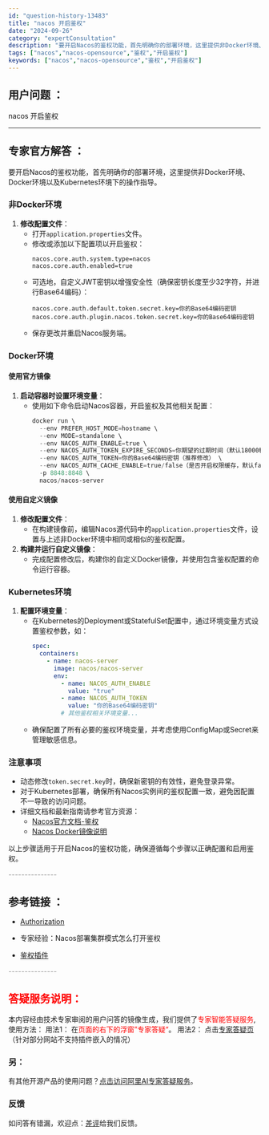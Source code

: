 ```yaml
---
id: "question-history-13483"
title: "nacos 开启鉴权"
date: "2024-09-26"
category: "expertConsultation"
description: "要开启Nacos的鉴权功能，首先明确你的部署环境，这里提供非Docker环境、Docker环境以及Kubernetes环境下的操作指导。### 非Docker环境1. **修改配置文件**：   - 打开`application.properties`文件。   - 修改或添加以下配置项以开启鉴权："
tags: ["nacos","nacos-opensource","鉴权","开启鉴权"]
keywords: ["nacos","nacos-opensource","鉴权","开启鉴权"]
---
```


## 用户问题 ： 
 nacos 开启鉴权  

---------------
## 专家官方解答 ：

要开启Nacos的鉴权功能，首先明确你的部署环境，这里提供非Docker环境、Docker环境以及Kubernetes环境下的操作指导。

### 非Docker环境

1. **修改配置文件**：
   - 打开`application.properties`文件。
   - 修改或添加以下配置项以开启鉴权：
     ```properties
     nacos.core.auth.system.type=nacos
     nacos.core.auth.enabled=true
     ```
   - 可选地，自定义JWT密钥以增强安全性（确保密钥长度至少32字符，并进行Base64编码）：
     ```properties
     nacos.core.auth.default.token.secret.key=你的Base64编码密钥
     nacos.core.auth.plugin.nacos.token.secret.key=你的Base64编码密钥
     ```
   - 保存更改并重启Nacos服务端。

### Docker环境

#### 使用官方镜像

1. **启动容器时设置环境变量**：
   - 使用如下命令启动Nacos容器，开启鉴权及其他相关配置：
     ```powershell
     docker run \
       --env PREFER_HOST_MODE=hostname \
       --env MODE=standalone \
       --env NACOS_AUTH_ENABLE=true \
       --env NACOS_AUTH_TOKEN_EXPIRE_SECONDS=你期望的过期时间（默认18000秒） \
       --env NACOS_AUTH_TOKEN=你的Base64编码密钥（推荐修改） \
       --env NACOS_AUTH_CACHE_ENABLE=true/false（是否开启权限缓存，默认false） \
       -p 8848:8848 \
       nacos/nacos-server
     ```

#### 使用自定义镜像

1. **修改配置文件**：
   - 在构建镜像前，编辑Nacos源代码中的`application.properties`文件，设置与上述非Docker环境中相同或相似的鉴权配置。
2. **构建并运行自定义镜像**：
   - 完成配置修改后，构建你的自定义Docker镜像，并使用包含鉴权配置的命令运行容器。

### Kubernetes环境

1. **配置环境变量**：
   - 在Kubernetes的Deployment或StatefulSet配置中，通过环境变量方式设置鉴权参数，如：
     ```yaml
     spec:
       containers:
         - name: nacos-server
           image: nacos/nacos-server
           env:
             - name: NACOS_AUTH_ENABLE
               value: "true"
             - name: NACOS_AUTH_TOKEN
               value: "你的Base64编码密钥"
             # 其他鉴权相关环境变量...
     ```
   - 确保配置了所有必要的鉴权环境变量，并考虑使用ConfigMap或Secret来管理敏感信息。

### 注意事项

- 动态修改`token.secret.key`时，确保新密钥的有效性，避免登录异常。
- 对于Kubernetes部署，确保所有Nacos实例间的鉴权配置一致，避免因配置不一导致的访问问题。
- 详细文档和最新指南请参考官方资源：
  - [Nacos官方文档-鉴权](https://nacos.io/docs/latest/guide/user/auth/)
  - [Nacos Docker镜像说明](https://github.com/nacos-group/nacos-docker)
  
以上步骤适用于开启Nacos的鉴权功能，确保遵循每个步骤以正确配置和启用鉴权。


<font color="#949494">---------------</font> 


## 参考链接 ：

* [Authorization](https://nacos.io/docs/latest/guide/user/auth)
 
 * 专家经验：Nacos部署集群模式怎么打开鉴权 
 
 * [鉴权插件](https://nacos.io/docs/latest/plugin/auth-plugin)


 <font color="#949494">---------------</font> 
 


## <font color="#FF0000">答疑服务说明：</font> 

本内容经由技术专家审阅的用户问答的镜像生成，我们提供了<font color="#FF0000">专家智能答疑服务</font>,使用方法：
用法1： 在<font color="#FF0000">页面的右下的浮窗”专家答疑“</font>。
用法2： 点击[专家答疑页](https://answer.opensource.alibaba.com/docs/intro)（针对部分网站不支持插件嵌入的情况）
### 另：


有其他开源产品的使用问题？[点击访问阿里AI专家答疑服务](https://answer.opensource.alibaba.com/docs/intro)。
### 反馈
如问答有错漏，欢迎点：[差评](https://ai.nacos.io/user/feedbackByEnhancerGradePOJOID?enhancerGradePOJOId=13908)给我们反馈。
